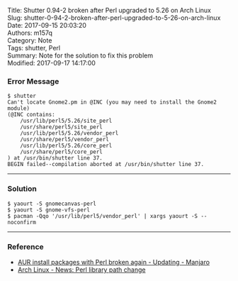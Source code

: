 Title: Shutter 0.94-2 broken after Perl upgraded to 5.26 on Arch Linux  
Slug: shutter-0-94-2-broken-after-perl-upgraded-to-5-26-on-arch-linux  
Date: 2017-09-15 20:03:20  
Authors: m157q  
Category: Note  
Tags: shutter, Perl  
Summary: Note for the solution to fix this problem  
Modified: 2017-09-17 14:17:00  
  
  
### Error Message  
  
```  
$ shutter  
Can't locate Gnome2.pm in @INC (you may need to install the Gnome2 module)  
(@INC contains:  
    /usr/lib/perl5/5.26/site_perl  
    /usr/share/perl5/site_perl  
    /usr/lib/perl5/5.26/vendor_perl  
    /usr/share/perl5/vendor_perl  
    /usr/lib/perl5/5.26/core_perl  
    /usr/share/perl5/core_perl  
) at /usr/bin/shutter line 37.  
BEGIN failed--compilation aborted at /usr/bin/shutter line 37.  
```  
  
---  
  
### Solution  
  
```  
$ yaourt -S gnomecanvas-perl  
$ yaourt -S gnome-vfs-perl  
$ pacman -Qqo '/usr/lib/perl5/vendor_perl' | xargs yaourt -S --noconfirm  
```  
  
---  
  
### Reference  
  
+ [AUR install packages with Perl broken again - Updating - Manjaro](https://forum.manjaro.org/t/aur-install-packages-with-perl-broken-again/30913/9)  
+ [Arch Linux - News: Perl library path change](https://www.archlinux.org/news/perl-library-path-change/)  
